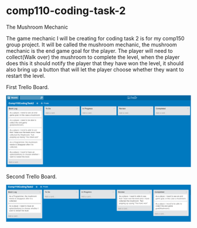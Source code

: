 # comp110-coding-task-2

The Mushroom Mechanic 

The game mechanic I will be creating for coding task 2 is for my comp150 group project. It will be called the mushroom mechanic, the mushroom mechanic is the end game goal for the player. The player will need to collect(Walk over) the mushroom to complete the level, when the player does this it should notify the player that they have won the level, it should also bring up a button that will let the player choose whether they want to restart the level.


 

First Trello Board.

![alt tag](https://github.com/TheHarlander/comp110-coding-task-2/blob/master/Trello%20Board%20Images/Comp110CodingTask2_trello1.png)

Second Trello Board.

![alt tag](https://github.com/TheHarlander/comp110-coding-task-2/blob/master/Trello%20Board%20Images/Comp110CodingTask2_trello2.png)
